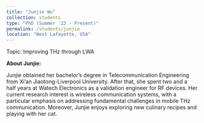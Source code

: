 ```yaml
---
title: "Junjie Wu"
collection: students
type: "PhD (Summer '23 - Present)"
permalink: /students/junjie
location: "West Lafayette, USA"
---
```


Topic: Improving THz through LWA

**About Junjie:**

Junjie obtained her bachelor’s degree in Telecommunication Engineering from Xi’an Jiaotong-Liverpool University.
After that, she spent two and a half years at Watech Electronics as a validation engineer for RF devices.
Her current research interest is wireless communication systems,
with a particular emphasis on addressing fundamental challenges in mobile THz communication.
Moreover, Junjie enjoys exploring new culinary recipes and playing with her cat.